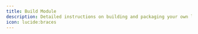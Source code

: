 ```yaml
---
title: Build Module
description: Detailed instructions on building and packaging your own language module for Plugify, allowing you to extend the framework.
icon: lucide:braces
---
```

